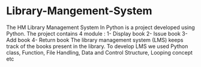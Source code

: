 # Library-Mangement-System
The HM Library Management System In Python is a project developed using Python. 
The project contains 4 module :
1-  Display book
2-  Issue book 
3-  Add book 
4-  Return book 
The library management system (LMS)  keeps track of the books present in the library. To develop LMS we used Python class, Function, File Handling, Data and Control Structure, Looping concept etc
